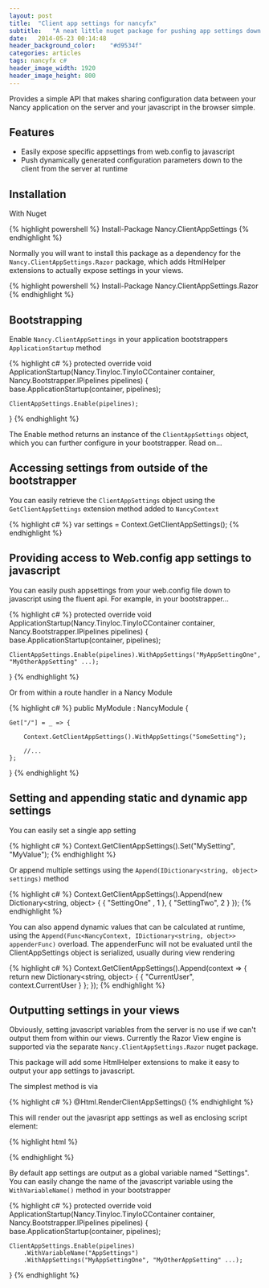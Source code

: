 ```yaml
---
layout: post
title:  "Client app settings for nancyfx"
subtitle:	"A neat little nuget package for pushing app settings down to javascript from the server side."
date:   2014-05-23 00:14:48
header_background_color:	"#d9534f"
categories: articles
tags: nancyfx c#
header_image_width: 1920
header_image_height: 800
---
```


Provides a simple API that makes sharing configuration data between your Nancy application on the server and your javascript in the browser simple.

## Features

- Easily expose specific appsettings from web.config to javascript
- Push dynamically generated configuration parameters down to the client from the server at runtime

## Installation

With Nuget

{% highlight powershell %}
Install-Package Nancy.ClientAppSettings
{% endhighlight %}

Normally you will want to install this package as a dependency for the `Nancy.ClientAppSettings.Razor` package, which adds HtmlHelper extensions to actually expose settings in your views.

{% highlight powershell %}
Install-Package Nancy.ClientAppSettings.Razor
{% endhighlight %}

## Bootstrapping

Enable `Nancy.ClientAppSettings` in your application bootstrappers `ApplicationStartup` method

{% highlight c# %}
protected override void ApplicationStartup(Nancy.TinyIoc.TinyIoCContainer container, Nancy.Bootstrapper.IPipelines pipelines)
{
	base.ApplicationStartup(container, pipelines);
        
	ClientAppSettings.Enable(pipelines);
}
{% endhighlight %}

The Enable method returns an instance of the `ClientAppSettings` object, which you can further configure in your bootstrapper. Read on...

## Accessing settings from outside of the bootstrapper

You can easily retrieve the `ClientAppSettings` object using the `GetClientAppSettings` extension method added to `NancyContext`

{% highlight c# %}
var settings = Context.GetClientAppSettings();
{% endhighlight %}

## Providing access to Web.config app settings to javascript

You can easily push appsettings from your web.config file down to javascript using the fluent api. For example, in your bootstrapper...

{% highlight c# %}
protected override void ApplicationStartup(Nancy.TinyIoc.TinyIoCContainer container, Nancy.Bootstrapper.IPipelines pipelines)
{
	base.ApplicationStartup(container, pipelines);
        
	ClientAppSettings.Enable(pipelines).WithAppSettings("MyAppSettingOne", "MyOtherAppSetting" ...);
}
{% endhighlight %}

Or from within a route handler in a Nancy Module

{% highlight c# %}
public MyModule : NancyModule {
	
	Get["/"] = _ => {

		Context.GetClientAppSettings().WithAppSettings("SomeSetting");

		//...
	};
}
{% endhighlight %}

## Setting and appending static and dynamic app settings

You can easily set a single app setting 

{% highlight c# %}
Context.GetClientAppSettings().Set("MySetting", "MyValue");
{% endhighlight %}

Or append multiple settings using the `Append(IDictionary<string, object> settings)` method

{% highlight c# %}
Context.GetClientAppSettings().Append(new Dictionary<string, object> {
	{ "SettingOne" , 1 },
	{ "SettingTwo", 2 }
});
{% endhighlight %}

You can also append dynamic values that can be calculated at runtime, using the `Append(Func<NancyContext, IDictionary<string, object>> appenderFunc)` overload. The appenderFunc will not be evaluated until the ClientAppSettings object is serialized, usually during view rendering

{% highlight c# %}
Context.GetClientAppSettings().Append(context => {
	return new Dictionary<string, object> {
		{ "CurrentUser", context.CurrentUser } 
	};
});
{% endhighlight %}

## Outputting settings in your views 

Obviously, setting javascript variables from the server is no use if we can't output them from within our views. Currently the Razor View engine is supported via the separate `Nancy.ClientAppSettings.Razor` nuget package.

This package will add some HtmlHelper extensions to make it easy to output your app settings to javascript.

The simplest method is via

{% highlight c# %}
@Html.RenderClientAppSettings()
{% endhighlight %}

This will render out the javasript app settings as well as enclosing script element:

{% highlight html %}
<script>
	var Settings = {
		"SettingOne" : "ValueOne",
		"SettingTwo" : "ValueTwo"
		//...
	};
</script>
{% endhighlight %}

By default app settings are output as a global variable named "Settings". You can easily change the name of the javascript variable using the `WithVariableName()` method in your bootstrapper

{% highlight c# %}
protected override void ApplicationStartup(Nancy.TinyIoc.TinyIoCContainer container, Nancy.Bootstrapper.IPipelines pipelines)
{
	base.ApplicationStartup(container, pipelines);
        
	ClientAppSettings.Enable(pipelines)
		.WithVariableName("AppSettings")
		.WithAppSettings("MyAppSettingOne", "MyOtherAppSetting" ...);
}
{% endhighlight %}